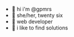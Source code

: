 - :bee: hi i'm @gpmrs
- :sunflower: she/her, twenty six
- :crescent_moon: web developer
- :honey_pot: i like to find solutions
